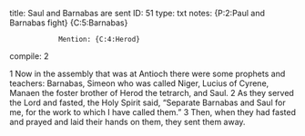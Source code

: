 title:          Saul and Barnabas are sent
ID:             51
type:           txt
notes:          {P:2:Paul and Barnabas fight}
                {C:5:Barnabas}
                
                Mention: {C:4:Herod}
compile:        2


 1 Now in the assembly that was at Antioch there were some prophets and teachers: Barnabas, Simeon who was called Niger, Lucius of Cyrene, Manaen the foster brother of Herod the tetrarch, and Saul. 2 As they served the Lord and fasted, the Holy Spirit said, “Separate Barnabas and Saul for me, for the work to which I have called them.”
3 Then, when they had fasted and prayed and laid their hands on them, they sent them away.